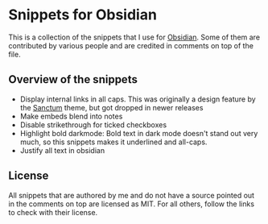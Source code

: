 # Snippets for Obsidian

This is a collection of the snippets that I use for [Obsidian][obsidian].
Some of them are contributed by various people and are credited in comments
on top of the file.

## Overview of the snippets

- Display internal links in all caps. This was
  originally a design feature by the [Sanctum][sanctum] theme, but got dropped in
  newer releases
- Make embeds blend into notes
- Disable strikethrough for ticked checkboxes
- Highlight bold darkmode: Bold text in dark mode doesn't stand out very much, so
  this snippets makes it underlined and all-caps.
- Justify all text in obsidian

[obsidian]: https://obsidian.md/
[sanctum]: https://github.com/jdanielmourao/obsidian-sanctum/

## License

All snippets that are authored by me and do not have a source pointed out in the
comments on top are licensed as MIT. For all others, follow the links to check
with their license.
